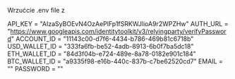 Wrzućcie .env file z

API_KEY = "AIzaSyBOEvN4OzAePlFp1fSRKWJlioA9r2WPZHw"
AUTH_URL = "https://www.googleapis.com/identitytoolkit/v3/relyingparty/verifyPassword"
ACCOUNT_ID = "11143c00-d7f6-4434-b786-469b81c6718b"
USD_WALLET_ID = "333fa6fb-be52-4adb-8913-6b0f7ba5dc18"
ETH_WALLET_ID = "84d3f04b-e724-489e-8a78-0182e901c184"
BTC_WALLET_ID = "a9335f98-e16b-440c-837b-c7be62520cd7"
EMAIL = ""
PASSWORD = ""

